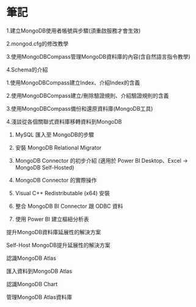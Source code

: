 # 筆記

1.建立MongoDB使用者帳號與步驟(須重啟服務才會生效)

2.mongod.cfg的修改教學

3.使用MongoDBCompass管理MongoDB資料庫的內容(含自然語言指令教學)

4.Schema的介紹

1.使用MongoDBCompass建立Index、介紹Index的含義

2.使用MongoDBCompass建立/刪除驗證規則、介紹驗證規則的含義

3.使用MongoDBCompass備份和還原資料庫(MongoDB工具)

4.淺談從各個關聯式資料庫移轉資料到MongoDB

1. MySQL 匯入至 MongoDB的步驟

2. 安裝 MongoDB Relational Migrator

3. MongoDB Connector 的初步介紹 (適用於 Power BI Desktop、Excel -> MongoDB Self-Hosted)

1. MongoDB Connector 的實際操作
 
2. Visual C++ Redistributable (x64) 安裝

3. 整合 MongoDB BI Connector 跟 ODBC 資料
   
4. 使用 Power BI 建立樞紐分析表

提升MongoDB資料庫延展性的解決方案

Self-Host MongoDB提升延展性的解決方案

認識MongoDB Atlas

匯入資料到MongoDB Atlas

認識MongoDB Chart

管理MongoDB Atlas資料庫
